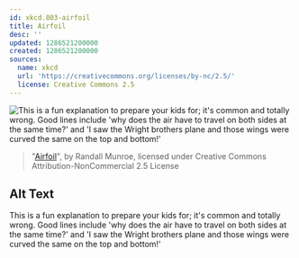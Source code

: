 ```yaml
---
id: xkcd.803-airfoil
title: Airfoil
desc: ''
updated: 1286521200000
created: 1286521200000
sources:
  name: xkcd
  url: 'https://creativecommons.org/licenses/by-nc/2.5/'
  license: Creative Commons 2.5
---
```

![This is a fun explanation to prepare your kids for; it's common and totally wrong. Good lines include 'why does the air have to travel on both sides at the same time?' and 'I saw the Wright brothers plane and those wings were curved the same on the top and bottom!'](https://imgs.xkcd.com/comics/airfoil.png)
> "[Airfoil](https://xkcd.com/803/)", by Randall Munroe, licensed under Creative Commons Attribution-NonCommercial 2.5 License

## Alt Text
This is a fun explanation to prepare your kids for; it's common and totally wrong. Good lines include 'why does the air have to travel on both sides at the same time?' and 'I saw the Wright brothers plane and those wings were curved the same on the top and bottom!'
